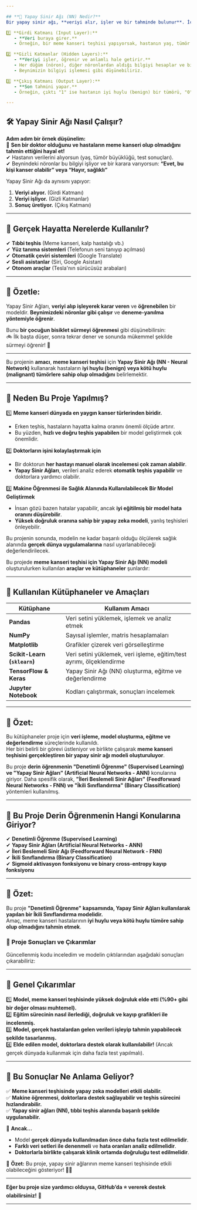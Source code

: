```yaml
---

## **🧠 Yapay Sinir Ağı (NN) Nedir?**
Bir yapay sinir ağı, **veriyi alır, işler ve bir tahminde bulunur**. İçinde **nöronlar (düğümler) vardır** ve bunlar katmanlar halinde çalışır:

1️⃣ **Girdi Katmanı (Input Layer):**  
   - **Veri buraya girer.**  
   - Örneğin, bir meme kanseri teşhisi yapıyorsak, hastanın yaş, tümör büyüklüğü gibi verileri buraya girilir.

2️⃣ **Gizli Katmanlar (Hidden Layers):**  
   - **Veriyi işler, öğrenir ve anlamlı hale getirir.**  
   - Her düğüm (nöron), diğer nöronlardan aldığı bilgiyi hesaplar ve bir sonraki katmana gönderir.  
   - Beynimizin bilgiyi işlemesi gibi düşünebiliriz.

3️⃣ **Çıkış Katmanı (Output Layer):**  
   - **Son tahmini yapar.**  
   - Örneğin, çıktı "1" ise hastanın iyi huylu (benign) bir tümörü, "0" ise kötü huylu (malignant) bir tümörü olduğu sonucunu verir.

---
```


## **🛠 Yapay Sinir Ağı Nasıl Çalışır?**
**Adım adım bir örnek düşünelim:**  
📌 **Sen bir doktor olduğunu ve hastaların meme kanseri olup olmadığını tahmin ettiğini hayal et!**  
✔ Hastanın verilerini alıyorsun (yaş, tümör büyüklüğü, test sonuçları).  
✔ Beynindeki nöronlar bu bilgiyi işliyor ve bir karara varıyorsun: **“Evet, bu kişi kanser olabilir” veya “Hayır, sağlıklı”**  

Yapay Sinir Ağı da aynısını yapıyor:
1. **Veriyi alıyor.** (Girdi Katmanı)
2. **Veriyi işliyor.** (Gizli Katmanlar)
3. **Sonuç üretiyor.** (Çıkış Katmanı)


---

## **🤖 Gerçek Hayatta Nerelerde Kullanılır?**
✔ **Tıbbi teşhis** (Meme kanseri, kalp hastalığı vb.)  
✔ **Yüz tanıma sistemleri** (Telefonun seni tanıyıp açılması)  
✔ **Otomatik çeviri sistemleri** (Google Translate)  
✔ **Sesli asistanlar** (Siri, Google Asistan)  
✔ **Otonom araçlar** (Tesla'nın sürücüsüz arabaları)  

---

## **📌 Özetle:**
Yapay Sinir Ağları, **veriyi alıp işleyerek karar veren** ve **öğrenebilen** bir modeldir. **Beynimizdeki nöronlar gibi çalışır** ve **deneme-yanılma yöntemiyle öğrenir**.  

Bunu **bir çocuğun bisiklet sürmeyi öğrenmesi** gibi düşünebilirsin:  
🚲 İlk başta düşer, sonra tekrar dener ve sonunda mükemmel şekilde sürmeyi öğrenir! 🚀

---


Bu projenin **amacı**, **meme kanseri teşhisi** için **Yapay Sinir Ağı (NN - Neural Network)** kullanarak hastaların **iyi huylu (benign) veya kötü huylu (malignant) tümörlere sahip olup olmadığını** belirlemektir. 

---

## **📌 Neden Bu Proje Yapılmış?**
1️⃣ **Meme kanseri dünyada en yaygın kanser türlerinden biridir.**  
   - Erken teşhis, hastaların hayatta kalma oranını önemli ölçüde artırır.  
   - Bu yüzden, **hızlı ve doğru teşhis yapabilen** bir model geliştirmek çok önemlidir.

2️⃣ **Doktorların işini kolaylaştırmak için**  
   - Bir doktorun **her hastayı manuel olarak incelemesi çok zaman alabilir**.  
   - **Yapay Sinir Ağları**, verileri analiz ederek **otomatik teşhis yapabilir** ve doktorlara yardımcı olabilir.

3️⃣ **Makine Öğrenmesi ile Sağlık Alanında Kullanılabilecek Bir Model Geliştirmek**  
   - İnsan gözü bazen hatalar yapabilir, ancak **iyi eğitilmiş bir model hata oranını düşürebilir**.  
   - **Yüksek doğruluk oranına sahip bir yapay zeka modeli**, yanlış teşhisleri önleyebilir.



Bu projenin sonunda, modelin ne kadar başarılı olduğu ölçülerek sağlık alanında **gerçek dünya uygulamalarına** nasıl uyarlanabileceği değerlendirilecek.  

Bu projede **meme kanseri teşhisi için Yapay Sinir Ağı (NN) modeli** oluşturulurken kullanılan **araçlar ve kütüphaneler** şunlardır:  


---

## **📌 Kullanılan Kütüphaneler ve Amaçları**

| Kütüphane | Kullanım Amacı |
|-----------|---------------|
| **Pandas** | Veri setini yüklemek, işlemek ve analiz etmek |
| **NumPy** | Sayısal işlemler, matris hesaplamaları |
| **Matplotlib** | Grafikler çizerek veri görselleştirme |
| **Scikit-Learn (`sklearn`)** | Veri setini yüklemek, veri işleme, eğitim/test ayrımı, ölçeklendirme |
| **TensorFlow & Keras** | Yapay Sinir Ağı (NN) oluşturma, eğitme ve değerlendirme |
| **Jupyter Notebook** | Kodları çalıştırmak, sonuçları incelemek |


---

## **📌 Özet:**
Bu kütüphaneler proje için **veri işleme, model oluşturma, eğitme ve değerlendirme** süreçlerinde kullanıldı.  
Her biri belirli bir görevi üstleniyor ve birlikte çalışarak **meme kanseri teşhisini gerçekleştiren bir yapay sinir ağı modeli oluşturuluyor**.

Bu proje **derin öğrenmenin "Denetimli Öğrenme" (Supervised Learning) ve "Yapay Sinir Ağları" (Artificial Neural Networks - ANN)** konularına giriyor. Daha spesifik olarak, **"İleri Beslemeli Sinir Ağları" (Feedforward Neural Networks - FNN) ve "İkili Sınıflandırma" (Binary Classification)** yöntemleri kullanılmış.

---

## **📌 Bu Proje Derin Öğrenmenin Hangi Konularına Giriyor?**
✔ **Denetimli Öğrenme (Supervised Learning)**  
✔ **Yapay Sinir Ağları (Artificial Neural Networks - ANN)**  
✔ **İleri Beslemeli Sinir Ağı (Feedforward Neural Network - FNN)**  
✔ **İkili Sınıflandırma (Binary Classification)**  
✔ **Sigmoid aktivasyon fonksiyonu ve binary cross-entropy kayıp fonksiyonu**  

---

## **📌 Özet:**
Bu proje **"Denetimli Öğrenme" kapsamında, Yapay Sinir Ağları kullanılarak yapılan bir İkili Sınıflandırma modelidir.**  
Amaç, meme kanseri hastalarının **iyi huylu veya kötü huylu tümöre sahip olup olmadığını tahmin etmek**.  


### **📌 Proje Sonuçları ve Çıkarımlar**
Güncellenmiş kodu inceledim ve modelin çıktılarından aşağıdaki sonuçları çıkarabiliriz:

---


## **📌 Genel Çıkarımlar**
1️⃣ **Model, meme kanseri teşhisinde yüksek doğruluk elde etti (%90+ gibi bir değer olması muhtemel).**  
2️⃣ **Eğitim sürecinin nasıl ilerlediği, doğruluk ve kayıp grafikleri ile incelenmiş.**  
3️⃣ **Model, gerçek hastalardan gelen verileri işleyip tahmin yapabilecek şekilde tasarlanmış.**  
4️⃣ **Elde edilen model, doktorlara destek olarak kullanılabilir!** (Ancak gerçek dünyada kullanmak için daha fazla test yapılmalı).  

---

## **📌 Bu Sonuçlar Ne Anlama Geliyor?**
✅ **Meme kanseri teşhisinde yapay zeka modelleri etkili olabilir.**  
✅ **Makine öğrenmesi, doktorlara destek sağlayabilir ve teşhis sürecini hızlandırabilir.**  
✅ **Yapay sinir ağları (NN), tıbbi teşhis alanında başarılı şekilde uygulanabilir.**  

🧐 **Ancak...**
- Model **gerçek dünyada kullanılmadan önce daha fazla test edilmelidir**.
- **Farklı veri setleri ile denenmeli** ve **hata oranları analiz edilmelidir**.
- **Doktorlarla birlikte çalışarak klinik ortamda doğruluğu test edilmelidir**.

📌 **Özet:** Bu proje, yapay sinir ağlarının meme kanseri teşhisinde etkili olabileceğini gösteriyor! 🚀😊



---


**Eğer bu proje size yardımcı olduysa, GitHub’da ⭐ vererek destek olabilirsiniz!** 🚀

---



